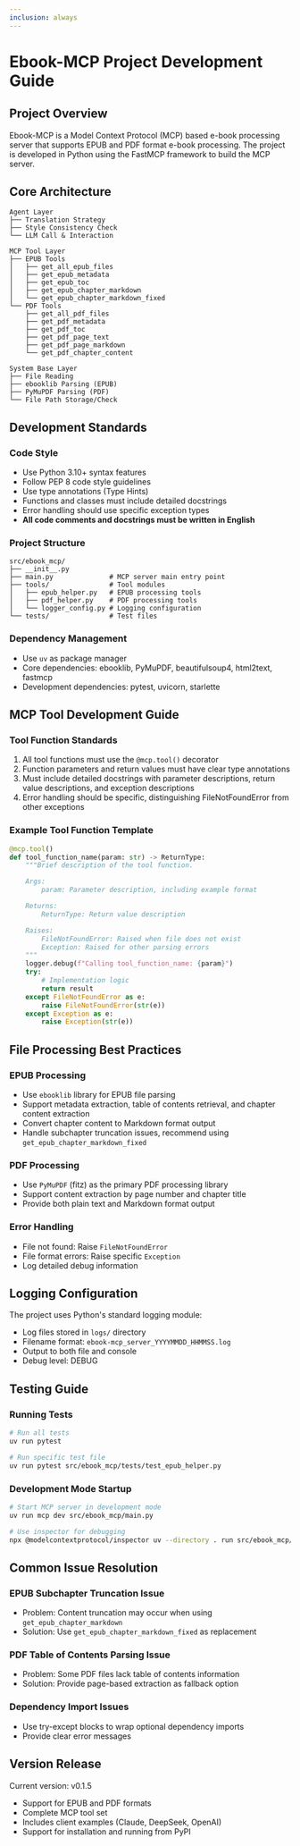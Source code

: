 ```yaml
---
inclusion: always
---
```


# Ebook-MCP Project Development Guide

## Project Overview

Ebook-MCP is a Model Context Protocol (MCP) based e-book processing server that supports EPUB and PDF format e-book processing. The project is developed in Python using the FastMCP framework to build the MCP server.

## Core Architecture

```
Agent Layer
├── Translation Strategy
├── Style Consistency Check
└── LLM Call & Interaction

MCP Tool Layer
├── EPUB Tools
│   ├── get_all_epub_files
│   ├── get_epub_metadata
│   ├── get_epub_toc
│   ├── get_epub_chapter_markdown
│   └── get_epub_chapter_markdown_fixed
└── PDF Tools
    ├── get_all_pdf_files
    ├── get_pdf_metadata
    ├── get_pdf_toc
    ├── get_pdf_page_text
    ├── get_pdf_page_markdown
    └── get_pdf_chapter_content

System Base Layer
├── File Reading
├── ebooklib Parsing (EPUB)
├── PyMuPDF Parsing (PDF)
└── File Path Storage/Check
```

## Development Standards

### Code Style
- Use Python 3.10+ syntax features
- Follow PEP 8 code style guidelines
- Use type annotations (Type Hints)
- Functions and classes must include detailed docstrings
- Error handling should use specific exception types
- **All code comments and docstrings must be written in English**

### Project Structure
```
src/ebook_mcp/
├── __init__.py
├── main.py              # MCP server main entry point
├── tools/               # Tool modules
│   ├── epub_helper.py   # EPUB processing tools
│   ├── pdf_helper.py    # PDF processing tools
│   └── logger_config.py # Logging configuration
└── tests/               # Test files
```

### Dependency Management
- Use `uv` as package manager
- Core dependencies: ebooklib, PyMuPDF, beautifulsoup4, html2text, fastmcp
- Development dependencies: pytest, uvicorn, starlette

## MCP Tool Development Guide

### Tool Function Standards
1. All tool functions must use the `@mcp.tool()` decorator
2. Function parameters and return values must have clear type annotations
3. Must include detailed docstrings with parameter descriptions, return value descriptions, and exception descriptions
4. Error handling should be specific, distinguishing FileNotFoundError from other exceptions

### Example Tool Function Template
```python
@mcp.tool()
def tool_function_name(param: str) -> ReturnType:
    """Brief description of the tool function.

    Args:
        param: Parameter description, including example format

    Returns:
        ReturnType: Return value description

    Raises:
        FileNotFoundError: Raised when file does not exist
        Exception: Raised for other parsing errors
    """
    logger.debug(f"Calling tool_function_name: {param}")
    try:
        # Implementation logic
        return result
    except FileNotFoundError as e:
        raise FileNotFoundError(str(e))
    except Exception as e:
        raise Exception(str(e))
```

## File Processing Best Practices

### EPUB Processing
- Use `ebooklib` library for EPUB file parsing
- Support metadata extraction, table of contents retrieval, and chapter content extraction
- Convert chapter content to Markdown format output
- Handle subchapter truncation issues, recommend using `get_epub_chapter_markdown_fixed`

### PDF Processing
- Use `PyMuPDF` (fitz) as the primary PDF processing library
- Support content extraction by page number and chapter title
- Provide both plain text and Markdown format output

### Error Handling
- File not found: Raise `FileNotFoundError`
- File format errors: Raise specific `Exception`
- Log detailed debug information

## Logging Configuration

The project uses Python's standard logging module:
- Log files stored in `logs/` directory
- Filename format: `ebook-mcp_server_YYYYMMDD_HHMMSS.log`
- Output to both file and console
- Debug level: DEBUG

## Testing Guide

### Running Tests
```bash
# Run all tests
uv run pytest

# Run specific test file
uv run pytest src/ebook_mcp/tests/test_epub_helper.py
```

### Development Mode Startup
```bash
# Start MCP server in development mode
uv run mcp dev src/ebook_mcp/main.py

# Use inspector for debugging
npx @modelcontextprotocol/inspector uv --directory . run src/ebook_mcp/main.py
```

## Common Issue Resolution

### EPUB Subchapter Truncation Issue
- Problem: Content truncation may occur when using `get_epub_chapter_markdown`
- Solution: Use `get_epub_chapter_markdown_fixed` as replacement

### PDF Table of Contents Parsing Issue
- Problem: Some PDF files lack table of contents information
- Solution: Provide page-based extraction as fallback option

### Dependency Import Issues
- Use try-except blocks to wrap optional dependency imports
- Provide clear error messages

## Version Release

Current version: v0.1.5
- Support for EPUB and PDF formats
- Complete MCP tool set
- Includes client examples (Claude, DeepSeek, OpenAI)
- Support for installation and running from PyPI